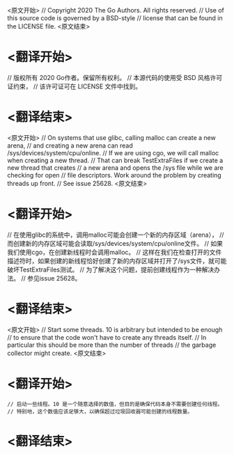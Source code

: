 
<原文开始>
// Copyright 2020 The Go Authors. All rights reserved.
// Use of this source code is governed by a BSD-style
// license that can be found in the LICENSE file.
<原文结束>

# <翻译开始>
// 版权所有 2020 Go作者。保留所有权利。
// 本源代码的使用受 BSD 风格许可证约束，
// 该许可证可在 LICENSE 文件中找到。
# <翻译结束>


<原文开始>
// On systems that use glibc, calling malloc can create a new arena,
// and creating a new arena can read /sys/devices/system/cpu/online.
// If we are using cgo, we will call malloc when creating a new thread.
// That can break TestExtraFiles if we create a new thread that creates
// a new arena and opens the /sys file while we are checking for open
// file descriptors. Work around the problem by creating threads up front.
// See issue 25628.
<原文结束>

# <翻译开始>
// 在使用glibc的系统中，调用malloc可能会创建一个新的内存区域（arena），
// 而创建新的内存区域可能会读取/sys/devices/system/cpu/online文件。
// 如果我们使用cgo，在创建新线程时会调用malloc。
// 这样在我们在检查打开的文件描述符时，如果创建的新线程恰好创建了新的内存区域并打开了/sys文件，就可能破坏TestExtraFiles测试。
// 为了解决这个问题，提前创建线程作为一种解决办法。
// 参见issue 25628。
# <翻译结束>


<原文开始>
	// Start some threads. 10 is arbitrary but intended to be enough
	// to ensure that the code won't have to create any threads itself.
	// In particular this should be more than the number of threads
	// the garbage collector might create.
<原文结束>

# <翻译开始>
	// 启动一些线程。10 是一个随意选择的数值，但目的是确保代码本身不需要创建任何线程。
	// 特别地，这个数值应该足够大，以确保超过垃圾回收器可能创建的线程数量。
# <翻译结束>

